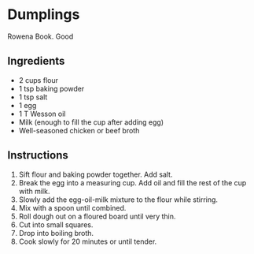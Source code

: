 # Dumplings

Rowena Book. Good

## Ingredients

- 2 cups flour
- 1 tsp baking powder
- 1 tsp salt
- 1 egg
- 1 T Wesson oil
- Milk (enough to fill the cup after adding egg)
- Well-seasoned chicken or beef broth

## Instructions

1. Sift flour and baking powder together. Add salt.
2. Break the egg into a measuring cup. Add oil and fill the rest of the cup with milk.
3. Slowly add the egg-oil-milk mixture to the flour while stirring.
4. Mix with a spoon until combined.
5. Roll dough out on a floured board until very thin.
6. Cut into small squares.
7. Drop into boiling broth.
8. Cook slowly for 20 minutes or until tender.
